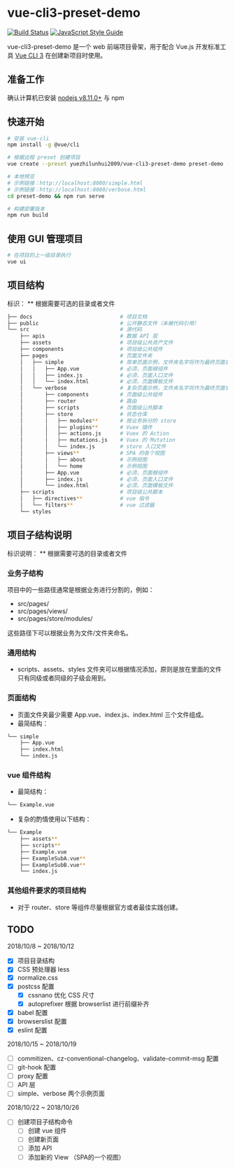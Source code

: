 # vue-cli3-preset-demo
[![Build Status](https://travis-ci.com/yuezhilunhui2009/vue-cli3-preset-demo.svg?branch=master)](https://travis-ci.com/yuezhilunhui2009/vue-cli3-preset-demo)
[![JavaScript Style Guide](https://img.shields.io/badge/code_style-standard-brightgreen.svg)](https://standardjs.com)

vue-cli3-preset-demo 是一个 web 前端项目骨架，用于配合 Vue.js 开发标准工具 [Vue CLI 3](https://cli.vuejs.org/zh/) 在创建新项目时使用。

## 准备工作
确认计算机已安装 [nodejs v8.11.0+](https://nodejs.org/en/download/) 与 npm

## 快速开始
```bash
# 安装 vue-cli
npm install -g @vue/cli

# 根据远程 preset 创建项目 
vue create --preset yuezhilunhui2009/vue-cli3-preset-demo preset-demo --bare

# 本地预览
# 示例链接：http://localhost:8080/simple.html
# 示例链接：http://localhost:8080/verbose.html
cd preset-demo && npm run serve

# 构建部署版本
npm run build
```

## 使用 GUI 管理项目
```bash
# 在项目的上一级目录执行
vue ui
```

## 项目结构
标识：
** 根据需要可选的目录或者文件

```bash
├── docs                            # 项目文档
├── public                          # 公开静态文件（未被代码引用）
└── src                             # 源代码
    ├── apis                        # 数据 API 层
    ├── assets                      # 项目级公共资产文件
    ├── components                  # 项目级公共组件
    ├── pages                       # 页面文件夹
    │   ├── simple                  # 简单页面示例，文件夹名字将作为最终页面名字，例如：dist/simple.html
    │   │   ├── App.vue             # 必须，页面根组件
    │   │   ├── index.js            # 必须，页面入口文件
    │   │   └── index.html          # 必须，页面模板文件
    │   └── verbose                 # 复杂页面示例，文件夹名字将作为最终页面名字，例如：dist/verbose.html
    │       ├── components          # 页面级公共组件
    │       ├── router              # 路由
    │       ├── scripts             # 页面级公共脚本
    │       ├── store               # 状态仓库
    │       │   ├── modules**       # 按业务拆分的 store
    │       │   ├── plugins**       # Vuex 插件
    │       │   ├── actions.js      # Vuex 的 Action
    │       │   ├── mutations.js    # Vuex 的 Mutation
    │       │   └── index.js        # store 入口文件
    │       ├── views**             # SPA 的各个视图
    │       │   ├── about           # 示例视图
    │       │   └── home            # 示例视图
    │       ├── App.vue             # 必须，页面根组件
    │       ├── index.js            # 必须，页面入口文件
    │       └── index.html          # 必须，页面模板文件
    ├── scripts                     # 项目级公共脚本
    │   ├── directives**            # vue 指令
    │   └── filters**               # vue 过滤器
    └── styles
```

## 项目子结构说明
标识说明：
** 根据需要可选的目录或者文件

### 业务子结构
项目中的一些路径通常是根据业务进行分割的，例如：

* src/pages/
* src/pages/views/
* src/pages/store/modules/

这些路径下可以根据业务为文件/文件夹命名。

### 通用结构
* scripts、assets、styles 文件夹可以根据情况添加，原则是放在里面的文件只有同级或者同级的子级会用到。

### 页面结构
* 页面文件夹最少需要 App.vue、index.js、index.html 三个文件组成。
* 最简结构：
```bash
└── simple
    ├── App.vue
    ├── index.html
    └── index.js
```

### vue 组件结构
* 最简结构：
```bash
└── Example.vue
```

* 复杂的酌情使用以下结构：
```bash
└── Example
    ├── assets**
    ├── scripts**
    ├── Example.vue
    ├── ExampleSubA.vue**
    ├── ExampleSubB.vue**
    └── index.js
```

### 其他组件要求的项目结构
* 对于 router、store 等组件尽量根据官方或者最佳实践创建。

<!--
## 阅读详细工程文档
```bash
# 本地预览
npm run docs:dev

# 构建部署版本
npm run docs:build
```
-->

## TODO
2018/10/8 ~ 2018/10/12

- [x] 项目目录结构
- [x] CSS 预处理器 less
- [x] normalize.css
- [x] postcss 配置
    - [x] cssnano 优化 CSS 尺寸
    - [x] autoprefixer 根据 browserlist 进行前缀补齐
- [x] babel 配置
- [x] browserslist 配置
- [x] eslint 配置

2018/10/15 ~ 2018/10/19

- [ ] commitizen、cz-conventional-changelog、validate-commit-msg 配置
- [ ] git-hook 配置
- [ ] proxy 配置
- [ ] API 层
- [ ] simple、verbose 两个示例页面

2018/10/22 ~ 2018/10/26

- [ ] 创建项目子结构命令
    - [ ] 创建 vue 组件
    - [ ] 创建新页面
    - [ ] 添加 API
    - [ ] 添加新的 View （SPA的一个视图）
